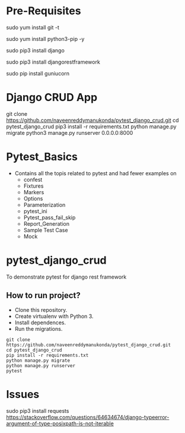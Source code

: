 # Pre-Requisites
sudo yum install git -t

sudo yum install python3-pip -y

sudo pip3 install django

sudo pip3 install djangorestframework

sudo pip install guniucorn


# Django CRUD App
git clone https://github.com/naveenreddymanukonda/pytest_django_crud.git
cd pytest_django_crud
pip3 install -r requirements.txt
python manage.py migrate
python3 manage.py runserver 0.0.0.0:8000


# Pytest_Basics
* Contains all the topis related to pytest and had fewer examples on
  * confest
  * Fixtures
  * Markers
  * Options
  * Parameterization
  * pytest_ini
  * Pytest_pass_fail_skip 
  * Report_Generation
  * Sample Test Case
  * Mock

# pytest_django_crud
To demonstrate pytest for django rest framework
## How to run project?

* Clone this repository.
* Create virtualenv with Python 3.
* Install dependences.
* Run the migrations.

```
git clone https://github.com/naveenreddymanukonda/pytest_django_crud.git
cd pytest_django_crud
pip install -r requirements.txt
python manage.py migrate
python manage.py runserver
pytest
```



# Issues
sudo pip3 install requests
https://stackoverflow.com/questions/64634674/django-typeerror-argument-of-type-posixpath-is-not-iterable
